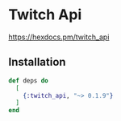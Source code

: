 # Twitch Api

https://hexdocs.pm/twitch_api

## Installation

```elixir
def deps do
  [
    {:twitch_api, "~> 0.1.9"}
  ]
end
```

